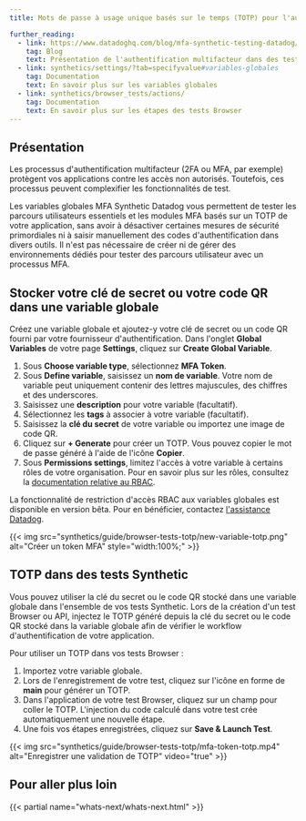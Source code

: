 ```yaml
---
title: Mots de passe à usage unique basés sur le temps (TOTP) pour l'authentification multifacteur dans des tests Browser

further_reading:
  - link: https://www.datadoghq.com/blog/mfa-synthetic-testing-datadog/
    tag: Blog
    text: Présentation de l'authentification multifacteur dans des tests Synthetic Datadog
  - link: synthetics/settings/?tab=specifyvalue#variables-globales
    tag: Documentation
    text: En savoir plus sur les variables globales
  - link: synthetics/browser_tests/actions/
    tag: Documentation
    text: En savoir plus sur les étapes des tests Browser
---
```

## Présentation

Les processus d'authentification multifacteur (2FA ou MFA, par exemple) protègent vos applications contre les accès non autorisés. Toutefois, ces processus peuvent complexifier les fonctionnalités de test.

Les variables globales MFA Synthetic Datadog vous permettent de tester les parcours utilisateurs essentiels et les modules MFA basés sur un TOTP de votre application, sans avoir à désactiver certaines mesures de sécurité primordiales ni à saisir manuellement des codes d'authentification dans divers outils. Il n'est pas nécessaire de créer ni de gérer des environnements dédiés pour tester des parcours utilisateur avec un processus MFA.

## Stocker votre clé de secret ou votre code QR dans une variable globale

Créez une variable globale et ajoutez-y votre clé de secret ou un code QR fourni par votre fournisseur d'authentification. Dans l'onglet **Global Variables** de votre page **Settings**, cliquez sur **Create Global Variable**.
1. Sous **Choose variable type**, sélectionnez **MFA Token**.
2. Sous **Define variable**, saisissez un **nom de variable**. Votre nom de variable peut uniquement contenir des lettres majuscules, des chiffres et des underscores.
3. Saisissez une **description** pour votre variable (facultatif).
4. Sélectionnez les **tags** à associer à votre variable (facultatif).
5. Saisissez la **clé du secret** de votre variable ou importez une image de code QR.
6. Cliquez sur **+ Generate** pour créer un TOTP. Vous pouvez copier le mot de passe généré à l'aide de l'icône **Copier**.
7. Sous **Permissions settings**, limitez l'accès à votre variable à certains rôles de votre organisation. Pour en savoir plus sur les rôles, consultez la [documentation relative au RBAC][1].
<div class="alert alert-warning">
La fonctionnalité de restriction d'accès RBAC aux variables globales est disponible en version bêta. Pour en bénéficier, contactez <a href="https://docs.datadoghq.com/help/">l'assistance Datadog</a>.</div>

{{< img src="synthetics/guide/browser-tests-totp/new-variable-totp.png" alt="Créer un token MFA" style="width:100%;" >}}

## TOTP dans des tests Synthetic
Vous pouvez utiliser la clé du secret ou le code QR stocké dans une variable globale dans l'ensemble de vos tests Synthetic. Lors de la création d'un test Browser ou API, injectez le TOTP généré depuis la clé du secret ou le code QR stocké dans la variable globale afin de vérifier le workflow d'authentification de votre application.

Pour utiliser un TOTP dans vos tests Browser :
1. Importez votre variable globale.
2. Lors de l'enregistrement de votre test, cliquez sur l'icône en forme de **main** pour générer un TOTP.
3. Dans l'application de votre test Browser, cliquez sur un champ pour coller le TOTP. L'injection du code calculé dans votre test crée automatiquement une nouvelle étape.
4. Une fois vos étapes enregistrées, cliquez sur **Save & Launch Test**.

{{< img src="synthetics/guide/browser-tests-totp/mfa-token-totp.mp4" alt="Enregistrer une validation de TOTP" video="true" >}}

## Pour aller plus loin

{{< partial name="whats-next/whats-next.html" >}}

[1]: /fr/account_management/rbac/?tab=datadogapplication#custom-roles
